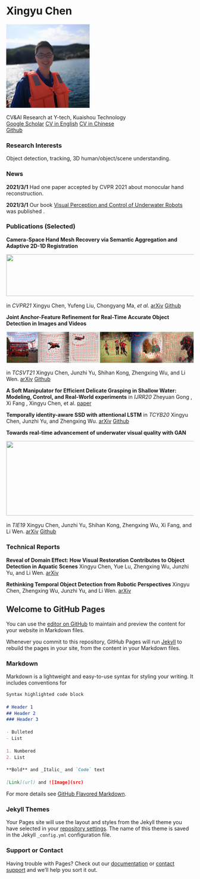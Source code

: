 # Xingyu Chen

<p align="left">
<img src="./img/photo.jpg" width="224" height="">  
<p>

CV&AI Research at Y-tech, Kuaishou Technology
<br/>[Google Scholar](https://scholar.google.com/citations?user=YurWtIEAAAAJ&hl)
[CV in English]()
[CV in Chinese]()
<br/>[Github](https://github.com/SeanChenxy)</br>

### Research Interests

Object detection, tracking, 3D human/object/scene understanding.

### News

**2021/3/1** Had one paper accepted by CVPR 2021 about monocular hand reconstruction.

**2021/3/1** Our book [Visual Perception and Control of Underwater Robots](https://www.routledge.com/Visual-Perception-and-Control-of-Underwater-Robots/Yu-Chen-Kong/p/book/9780367695781) was published .

### Publications (Selected)

**Camera-Space Hand Mesh Recovery via Semantic Aggregation and Adaptive 2D-1D Registration**
<p align="left">
<img src="./img/cmr.gif" width="672" height="112">
</p>

in *CVPR21*
Xingyu Chen, Yufeng Liu, Chongyang Ma, *et al.*
[arXiv](https://arxiv.org/pdf/2103.02845.pdf) [Github](https://github.com/SeanChenxy/HandMesh)

**Joint Anchor-Feature Refinement for Real-Time Accurate Object Detection in Images and Videos**
<p align="left">
<img src="./img/tdrn.jpg" width="672" height="">
</p>

in *TCSVT21*
Xingyu Chen, Junzhi Yu, Shihan Kong, Zhengxing Wu, and Li Wen.
[arXiv](https://arxiv.org/pdf/1807.08638.pdf) [Github](https://github.com/SeanChenxy/TDRN)

**A Soft Manipulator for Efficient Delicate Grasping in Shallow Water: Modeling, Control, and Real-World experiments**
in *IJRR20*
Zheyuan Gong , Xi Fang , Xingyu Chen, et al.
[paper](https://softrobotics.buaa.edu.cn/Download/2020/2020-IJRR-Gongzheyuan.pdf)

**Temporally identity-aware SSD with attentional LSTM**
in *TCYB20*
Xingyu Chen, Junzhi Yu, and Zhengxing Wu.
[arXiv](https://arxiv.org/pdf/1803.00197.pdf) [Github](https://github.com/SeanChenxy/TSSD-OTA)

**Towards real-time advancement of underwater visual quality with GAN**
<p align="left">
<img src="./img/ganrs.gif" width="672" height="200">
</p>

in *TIE19*
Xingyu Chen, Junzhi Yu, Shihan Kong, Zhengxing Wu, Xi Fang, and Li Wen.
[arXiv](https://arxiv.org/pdf/1712.00736.pdf) [Github](https://github.com/SeanChenxy/GAN_RS)


### Technical Reports

**Reveal of Domain Effect: How Visual Restoration Contributes to Object Detection in Aquatic Scenes**
Xingyu Chen, Yue Lu, Zhengxing Wu, Junzhi Yu, and Li Wen.
[arXiv](https://arxiv.org/pdf/2003.01913.pdf)

**Rethinking Temporal Object Detection from Robotic Perspectives**
Xingyu Chen, Zhengxing Wu, Junzhi Yu, and Li Wen.
[arXiv](https://arxiv.org/pdf/1912.10406.pdf)


## Welcome to GitHub Pages

You can use the [editor on GitHub](https://github.com/SeanChenxy/seanchenxy.github.io/edit/main/index.md) to maintain and preview the content for your website in Markdown files.

Whenever you commit to this repository, GitHub Pages will run [Jekyll](https://jekyllrb.com/) to rebuild the pages in your site, from the content in your Markdown files.

### Markdown

Markdown is a lightweight and easy-to-use syntax for styling your writing. It includes conventions for

```markdown
Syntax highlighted code block

# Header 1
## Header 2
### Header 3

- Bulleted
- List

1. Numbered
2. List

**Bold** and _Italic_ and `Code` text

[Link](url) and ![Image](src)
```

For more details see [GitHub Flavored Markdown](https://guides.github.com/features/mastering-markdown/).

### Jekyll Themes

Your Pages site will use the layout and styles from the Jekyll theme you have selected in your [repository settings](https://github.com/SeanChenxy/seanchenxy.github.io/settings). The name of this theme is saved in the Jekyll `_config.yml` configuration file.

### Support or Contact

Having trouble with Pages? Check out our [documentation](https://docs.github.com/categories/github-pages-basics/) or [contact support](https://support.github.com/contact) and we’ll help you sort it out.